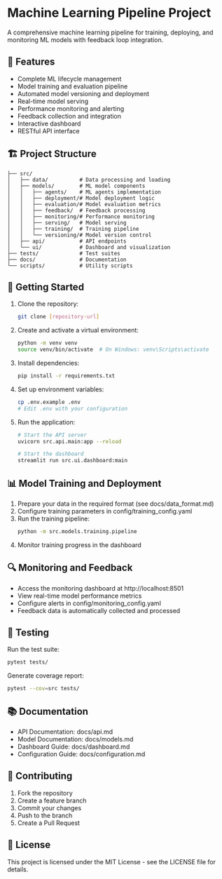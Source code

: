 # Machine Learning Pipeline Project

A comprehensive machine learning pipeline for training, deploying, and monitoring ML models with feedback loop integration.

## 🌟 Features

- Complete ML lifecycle management
- Model training and evaluation pipeline
- Automated model versioning and deployment
- Real-time model serving
- Performance monitoring and alerting
- Feedback collection and integration
- Interactive dashboard
- RESTful API interface

## 🏗️ Project Structure

```
├── src/
│   ├── data/          # Data processing and loading
│   ├── models/        # ML model components
│   │   ├── agents/    # ML agents implementation
│   │   ├── deployment/# Model deployment logic
│   │   ├── evaluation/# Model evaluation metrics
│   │   ├── feedback/  # Feedback processing
│   │   ├── monitoring/# Performance monitoring
│   │   ├── serving/   # Model serving
│   │   ├── training/  # Training pipeline
│   │   └── versioning/# Model version control
│   ├── api/           # API endpoints
│   └── ui/            # Dashboard and visualization
├── tests/             # Test suites
├── docs/              # Documentation
└── scripts/           # Utility scripts
```

## 🚀 Getting Started

1. Clone the repository:
   ```bash
   git clone [repository-url]
   ```

2. Create and activate a virtual environment:
   ```bash
   python -m venv venv
   source venv/bin/activate  # On Windows: venv\Scripts\activate
   ```

3. Install dependencies:
   ```bash
   pip install -r requirements.txt
   ```

4. Set up environment variables:
   ```bash
   cp .env.example .env
   # Edit .env with your configuration
   ```

5. Run the application:
   ```bash
   # Start the API server
   uvicorn src.api.main:app --reload

   # Start the dashboard
   streamlit run src.ui.dashboard:main
   ```

## 📊 Model Training and Deployment

1. Prepare your data in the required format (see docs/data_format.md)
2. Configure training parameters in config/training_config.yaml
3. Run the training pipeline:
   ```bash
   python -m src.models.training.pipeline
   ```
4. Monitor training progress in the dashboard

## 🔍 Monitoring and Feedback

- Access the monitoring dashboard at http://localhost:8501
- View real-time model performance metrics
- Configure alerts in config/monitoring_config.yaml
- Feedback data is automatically collected and processed

## 🧪 Testing

Run the test suite:
```bash
pytest tests/
```

Generate coverage report:
```bash
pytest --cov=src tests/
```

## 📚 Documentation

- API Documentation: docs/api.md
- Model Documentation: docs/models.md
- Dashboard Guide: docs/dashboard.md
- Configuration Guide: docs/configuration.md

## 🤝 Contributing

1. Fork the repository
2. Create a feature branch
3. Commit your changes
4. Push to the branch
5. Create a Pull Request

## 📝 License

This project is licensed under the MIT License - see the LICENSE file for details. 